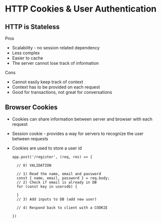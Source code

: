 # HTTP Cookies & User Authentication

## HTTP is Stateless

Pros
* Scalability - no session related dependency
* Less complex
* Easier to cache
* The server cannot lose track of information

Cons
* Cannot easily keep track of context
* Context has to be provided on each request
* Good for transactions, not great for conversations


## Browser Cookies

* Cookies can share information between server and browser with each request
* Session cookie - provides a way for servers to recognize the user between requests
* Cookies are used to store a user id


      app.post('/register', (req, res) => {
        
        // 0) VALIDATION

        // 1) Read the name, email and password
        const { name, email, password } = req.body;
        // 2) Check if email is already in DB
        for (const key in usersdb) {
          
        }
        // 3) Add inputs to DB (add new user)

        // 4) Respond back to client with a COOKIE

      })

